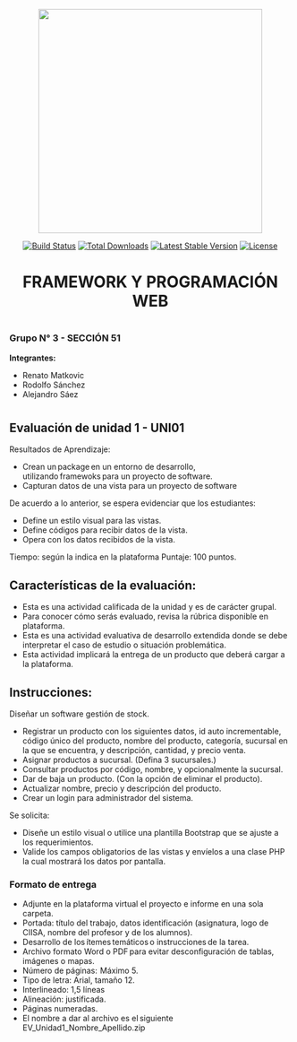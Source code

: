 <p align="center"><a href="https://laravel.com" target="_blank"><img src="https://raw.githubusercontent.com/laravel/art/master/logo-lockup/5%20SVG/2%20CMYK/1%20Full%20Color/laravel-logolockup-cmyk-red.svg" width="400"></a></p>

<p align="center">
<a href="https://travis-ci.org/laravel/framework"><img src="https://travis-ci.org/laravel/framework.svg" alt="Build Status"></a>
<a href="https://packagist.org/packages/laravel/framework"><img src="https://img.shields.io/packagist/dt/laravel/framework" alt="Total Downloads"></a>
<a href="https://packagist.org/packages/laravel/framework"><img src="https://img.shields.io/packagist/v/laravel/framework" alt="Latest Stable Version"></a>
<a href="https://packagist.org/packages/laravel/framework"><img src="https://img.shields.io/packagist/l/laravel/framework" alt="License"></a>


# <center>FRAMEWORK Y PROGRAMACIÓN WEB</center>
#
### **Grupo N° 3 - SECCIÓN 51**
**Integrantes:**
- Renato Matkovic
- Rodolfo Sánchez
- Alejandro Sáez
#

## Evaluación de unidad 1 - UNI01

Resultados de Aprendizaje: 

- Crean un package en un entorno de desarrollo, utilizando framewoks para un proyecto de software. 
- Capturan datos de una vista para un proyecto de software 

De acuerdo a lo anterior, se espera evidenciar que los estudiantes: 
- Define un estilo visual para las vistas.
- Define códigos para recibir datos de la vista. 
- Opera con los datos recibidos de la vista.  

Tiempo: según la indica en la plataforma 
Puntaje: 100 puntos.  

## Características de la evaluación:  

- Esta es una actividad  calificada de la unidad y es de carácter grupal. 
- Para conocer cómo serás evaluado, revisa la rúbrica disponible en plataforma. 
- Esta es una actividad evaluativa de desarrollo extendida donde se debe interpretar el caso de estudio o situación problemática.
- Esta actividad implicará la entrega de un producto que deberá cargar a la plataforma.
## Instrucciones:

​Diseñar un software gestión de stock. 
-   Registrar un producto con los siguientes datos, id auto incrementable, código único del producto, nombre del producto, categoría, sucursal en la que se encuentra, y descripción, cantidad, y precio venta. 
-   Asignar productos a sucursal. (Defina 3 sucursales.) 
-   Consultar productos por código, nombre, y opcionalmente la sucursal. 
-   Dar de baja un producto. (Con la opción de eliminar el producto). 
-   Actualizar nombre, precio y descripción del producto. 
-   Crear un login para administrador del sistema. 

Se solicita:
- Diseñe un estilo visual o utilice una plantilla Bootstrap que se ajuste a los requerimientos. 
- Valide los campos obligatorios de las vistas y envíelos a una clase PHP la cual mostrará los datos por pantalla. 
### Formato de entrega

- Adjunte en la plataforma virtual el proyecto e informe en una sola carpeta. 
- Portada: título del trabajo, datos identificación (asignatura, logo de CIISA, nombre del profesor y de los alumnos).
- Desarrollo de los ítemes temáticos o instrucciones de la tarea. 
- Archivo formato Word o PDF para evitar desconfiguración de tablas, imágenes o mapas.  
- Número de páginas:  Máximo 5. 
- Tipo de letra: Arial, tamaño 12.   
- Interlineado: 1,5 líneas  
- Alineación: justificada.   
- Páginas numeradas.   
- El nombre a dar al archivo es el siguiente EV_Unidad1_Nombre_Apellido.zip 